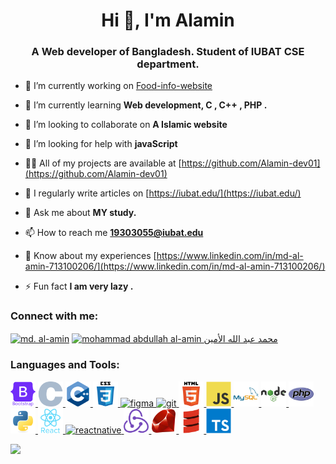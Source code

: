 <h1 align="center">Hi 👋, I'm Alamin</h1>
<h3 align="center">A Web developer of Bangladesh. Student of IUBAT CSE department.</h3>

- 🔭 I’m currently working on [Food-info-website](https://github.com/Alamin-dev01/Food-info-website)

- 🌱 I’m currently learning **Web development, C , C++ , PHP .**

- 👯 I’m looking to collaborate on **A Islamic website**

- 🤝 I’m looking for help with **javaScript**

- 👨‍💻 All of my projects are available at [https://github.com/Alamin-dev01](https://github.com/Alamin-dev01)

- 📝 I regularly write articles on [https://iubat.edu/](https://iubat.edu/)

- 💬 Ask me about **MY study.**

- 📫 How to reach me **19303055@iubat.edu**

- 📄 Know about my experiences [https://www.linkedin.com/in/md-al-amin-713100206/](https://www.linkedin.com/in/md-al-amin-713100206/)

- ⚡ Fun fact **I am very lazy .**

<h3 align="left">Connect with me:</h3>
<p align="left">
<a href="https://linkedin.com/in/md. al-amin" target="blank"><img align="center" src="https://cdn.jsdelivr.net/npm/simple-icons@3.0.1/icons/linkedin.svg" alt="md. al-amin" height="30" width="40" /></a>
<a href="https://fb.com/mohammad abdullah al-amin محمد عبد الله الأمين" target="blank"><img align="center" src="https://cdn.jsdelivr.net/npm/simple-icons@3.0.1/icons/facebook.svg" alt="mohammad abdullah al-amin محمد عبد الله الأمين" height="30" width="40" /></a>
</p>

<h3 align="left">Languages and Tools:</h3>
<p align="left"> <a href="https://getbootstrap.com" target="_blank"> <img src="https://raw.githubusercontent.com/devicons/devicon/master/icons/bootstrap/bootstrap-plain-wordmark.svg" alt="bootstrap" width="40" height="40"/> </a> <a href="https://www.cprogramming.com/" target="_blank"> <img src="https://raw.githubusercontent.com/devicons/devicon/master/icons/c/c-original.svg" alt="c" width="40" height="40"/> </a> <a href="https://www.w3schools.com/cpp/" target="_blank"> <img src="https://raw.githubusercontent.com/devicons/devicon/master/icons/cplusplus/cplusplus-original.svg" alt="cplusplus" width="40" height="40"/> </a> <a href="https://www.w3schools.com/css/" target="_blank"> <img src="https://raw.githubusercontent.com/devicons/devicon/master/icons/css3/css3-original-wordmark.svg" alt="css3" width="40" height="40"/> </a> <a href="https://www.figma.com/" target="_blank"> <img src="https://www.vectorlogo.zone/logos/figma/figma-icon.svg" alt="figma" width="40" height="40"/> </a> <a href="https://git-scm.com/" target="_blank"> <img src="https://www.vectorlogo.zone/logos/git-scm/git-scm-icon.svg" alt="git" width="40" height="40"/> </a> <a href="https://www.w3.org/html/" target="_blank"> <img src="https://raw.githubusercontent.com/devicons/devicon/master/icons/html5/html5-original-wordmark.svg" alt="html5" width="40" height="40"/> </a> <a href="https://developer.mozilla.org/en-US/docs/Web/JavaScript" target="_blank"> <img src="https://raw.githubusercontent.com/devicons/devicon/master/icons/javascript/javascript-original.svg" alt="javascript" width="40" height="40"/> </a> <a href="https://www.mysql.com/" target="_blank"> <img src="https://raw.githubusercontent.com/devicons/devicon/master/icons/mysql/mysql-original-wordmark.svg" alt="mysql" width="40" height="40"/> </a> <a href="https://nodejs.org" target="_blank"> <img src="https://raw.githubusercontent.com/devicons/devicon/master/icons/nodejs/nodejs-original-wordmark.svg" alt="nodejs" width="40" height="40"/> </a> <a href="https://www.php.net" target="_blank"> <img src="https://raw.githubusercontent.com/devicons/devicon/master/icons/php/php-original.svg" alt="php" width="40" height="40"/> </a> <a href="https://www.python.org" target="_blank"> <img src="https://raw.githubusercontent.com/devicons/devicon/master/icons/python/python-original.svg" alt="python" width="40" height="40"/> </a> <a href="https://reactjs.org/" target="_blank"> <img src="https://raw.githubusercontent.com/devicons/devicon/master/icons/react/react-original-wordmark.svg" alt="react" width="40" height="40"/> </a> <a href="https://reactnative.dev/" target="_blank"> <img src="https://reactnative.dev/img/header_logo.svg" alt="reactnative" width="40" height="40"/> </a> <a href="https://redux.js.org" target="_blank"> <img src="https://raw.githubusercontent.com/devicons/devicon/master/icons/redux/redux-original.svg" alt="redux" width="40" height="40"/> </a> <a href="https://www.ruby-lang.org/en/" target="_blank"> <img src="https://raw.githubusercontent.com/devicons/devicon/master/icons/ruby/ruby-original.svg" alt="ruby" width="40" height="40"/> </a> <a href="https://www.scala-lang.org" target="_blank"> <img src="https://raw.githubusercontent.com/devicons/devicon/master/icons/scala/scala-original.svg" alt="scala" width="40" height="40"/> </a> <a href="https://www.typescriptlang.org/" target="_blank"> <img src="https://raw.githubusercontent.com/devicons/devicon/master/icons/typescript/typescript-original.svg" alt="typescript" width="40" height="40"/> </a> </p>

<img src="https://github-readme-stats.vercel.app/api?username=Alamin-dev01&&show_icons=true&title_color=ffffff&icon_color=bb2acf&text_color=daf7dc&bg_color=151515">
